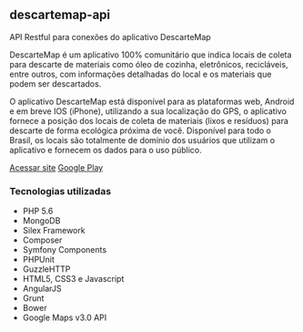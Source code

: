 ## descartemap-api

API Restful para conexões do aplicativo DescarteMap

DescarteMap é um aplicativo 100% comunitário que indica locais de coleta para descarte de materiais como óleo de cozinha, eletrônicos, recicláveis, entre outros, com informações detalhadas do local e os materiais que podem ser descartados.

O aplicativo DescarteMap está disponível para as plataformas web, Android e em breve IOS (iPhone), utilizando a sua localização do GPS, o aplicativo fornece a posição dos locais de coleta de materiais (lixos e resíduos) para descarte de forma ecológica próxima de você. Disponível para todo o Brasil, os locais são totalmente de domínio dos usuários que utilizam o aplicativo e fornecem os dados para o uso público. 

[Acessar site](http://descartemap.com.br/)
[Google Play](https://play.google.com/store/apps/details?id=webalissoncs.descartemap)

### Tecnologias utilizadas

- PHP 5.6
- MongoDB
- Silex Framework
- Composer
- Symfony Components
- PHPUnit
- GuzzleHTTP
- HTML5, CSS3 e Javascript
- AngularJS
- Grunt
- Bower
- Google Maps v3.0 API
